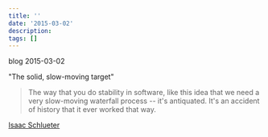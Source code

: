 ```yaml
---
title: ''
date: '2015-03-02'
description:
tags: []
---
```


blog 2015-03-02

"The solid, slow-moving target"

> The way that you do stability in software, like this idea that we need a very slow-moving waterfall process -- it's antiquated.  It's an accident of history that it ever worked that way.

[Isaac Schlueter](http://devchat.tv/js-jabber/147-jsj-io-js-with-isaac-schleuter-and-mikeal-rogers)


